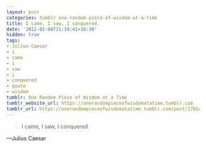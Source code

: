 ```yaml
---
layout: post
categories: tumblr one-random-piece-of-wisdom-at-a-time
title: I came, I saw, I conquered.
date: '2012-02-04T21:19:41+10:30'
hidden: true
tags:
- Julius-Caesar
- i
- came
- i
- saw
- i
- conquered
- quote
- wisdom
tumblr: One Random Piece of Wisdom at a Time
tumblr_website_url: https://onerandompieceofwisdomatatime.tumblr.com
tumblr_url: https://onerandompieceofwisdomatatime.tumblr.com/post/17024645429/i-came-i-saw-i-conquered
---
```

> I came, I saw, I conquered.

—Julius Caesar
